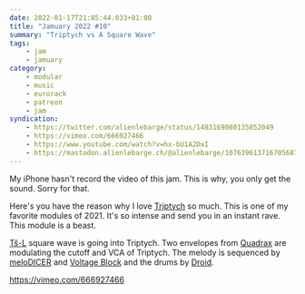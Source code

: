```yaml
---
date: 2022-01-17T21:05:44.033+01:00
title: "Jamuary 2022 #10"
summary: "Triptych vs A Square Wave"
tags:
    - jam
    - jamuary
category:
    - modular
    - music
    - eurorack
    - patreon
    - jam
syndication:
    - https://twitter.com/alienlebarge/status/1483169080135852049
    - https://vimeo.com/666927466
    - https://www.youtube.com/watch?v=hx-bU1A2DxI
    - https://mastodon.alienlebarge.ch/@alienlebarge/107639613716705687
---
```

My iPhone hasn't record the video of this jam. This is why, you only get the sound. Sorry for that.

Here's you have the reason why I love [Triptych](http://www.steadystatefate.com/triptych) so much. This is one of my favorite modules of 2021. It's so intense and send you in an instant rave. This module is a beast.

[Tš-L](https://www.instruomodular.com/product/tsl/) square wave is going into Triptych. Two envelopes from [Quadrax](https://intellijel.com/shop/eurorack/quadrax/) are modulating the cutoff and VCA of Triptych. The melody is sequenced by [meloDICER](https://www.vermona.com/en/products/modules/product/melodicer/) and [Voltage Block](https://malekkoheavyindustry.com/product/voltage-block/) and the drums by [Droid](https://shop.dermannmitdermaschine.de/pages/droid-universal-cv-processor).

https://vimeo.com/666927466
